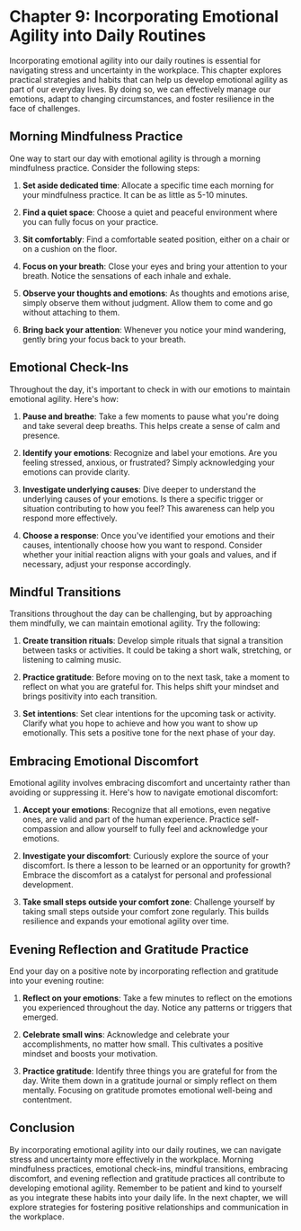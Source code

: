 Chapter 9: Incorporating Emotional Agility into Daily Routines
==============================================================

Incorporating emotional agility into our daily routines is essential for navigating stress and uncertainty in the workplace. This chapter explores practical strategies and habits that can help us develop emotional agility as part of our everyday lives. By doing so, we can effectively manage our emotions, adapt to changing circumstances, and foster resilience in the face of challenges.

**Morning Mindfulness Practice**
--------------------------------

One way to start our day with emotional agility is through a morning mindfulness practice. Consider the following steps:

1. **Set aside dedicated time**: Allocate a specific time each morning for your mindfulness practice. It can be as little as 5-10 minutes.

2. **Find a quiet space**: Choose a quiet and peaceful environment where you can fully focus on your practice.

3. **Sit comfortably**: Find a comfortable seated position, either on a chair or on a cushion on the floor.

4. **Focus on your breath**: Close your eyes and bring your attention to your breath. Notice the sensations of each inhale and exhale.

5. **Observe your thoughts and emotions**: As thoughts and emotions arise, simply observe them without judgment. Allow them to come and go without attaching to them.

6. **Bring back your attention**: Whenever you notice your mind wandering, gently bring your focus back to your breath.

**Emotional Check-Ins**
-----------------------

Throughout the day, it's important to check in with our emotions to maintain emotional agility. Here's how:

1. **Pause and breathe**: Take a few moments to pause what you're doing and take several deep breaths. This helps create a sense of calm and presence.

2. **Identify your emotions**: Recognize and label your emotions. Are you feeling stressed, anxious, or frustrated? Simply acknowledging your emotions can provide clarity.

3. **Investigate underlying causes**: Dive deeper to understand the underlying causes of your emotions. Is there a specific trigger or situation contributing to how you feel? This awareness can help you respond more effectively.

4. **Choose a response**: Once you've identified your emotions and their causes, intentionally choose how you want to respond. Consider whether your initial reaction aligns with your goals and values, and if necessary, adjust your response accordingly.

**Mindful Transitions**
-----------------------

Transitions throughout the day can be challenging, but by approaching them mindfully, we can maintain emotional agility. Try the following:

1. **Create transition rituals**: Develop simple rituals that signal a transition between tasks or activities. It could be taking a short walk, stretching, or listening to calming music.

2. **Practice gratitude**: Before moving on to the next task, take a moment to reflect on what you are grateful for. This helps shift your mindset and brings positivity into each transition.

3. **Set intentions**: Set clear intentions for the upcoming task or activity. Clarify what you hope to achieve and how you want to show up emotionally. This sets a positive tone for the next phase of your day.

**Embracing Emotional Discomfort**
----------------------------------

Emotional agility involves embracing discomfort and uncertainty rather than avoiding or suppressing it. Here's how to navigate emotional discomfort:

1. **Accept your emotions**: Recognize that all emotions, even negative ones, are valid and part of the human experience. Practice self-compassion and allow yourself to fully feel and acknowledge your emotions.

2. **Investigate your discomfort**: Curiously explore the source of your discomfort. Is there a lesson to be learned or an opportunity for growth? Embrace the discomfort as a catalyst for personal and professional development.

3. **Take small steps outside your comfort zone**: Challenge yourself by taking small steps outside your comfort zone regularly. This builds resilience and expands your emotional agility over time.

**Evening Reflection and Gratitude Practice**
---------------------------------------------

End your day on a positive note by incorporating reflection and gratitude into your evening routine:

1. **Reflect on your emotions**: Take a few minutes to reflect on the emotions you experienced throughout the day. Notice any patterns or triggers that emerged.

2. **Celebrate small wins**: Acknowledge and celebrate your accomplishments, no matter how small. This cultivates a positive mindset and boosts your motivation.

3. **Practice gratitude**: Identify three things you are grateful for from the day. Write them down in a gratitude journal or simply reflect on them mentally. Focusing on gratitude promotes emotional well-being and contentment.

Conclusion
----------

By incorporating emotional agility into our daily routines, we can navigate stress and uncertainty more effectively in the workplace. Morning mindfulness practices, emotional check-ins, mindful transitions, embracing discomfort, and evening reflection and gratitude practices all contribute to developing emotional agility. Remember to be patient and kind to yourself as you integrate these habits into your daily life. In the next chapter, we will explore strategies for fostering positive relationships and communication in the workplace.
